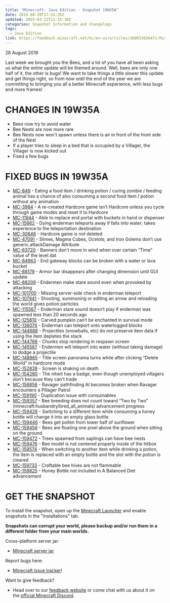 ```yaml
---
title: "Minecraft: Java Edition - Snapshot 19W35A"
date: 2019-08-28T17:33:35Z
updated: 2025-03-12T11:15:30Z
categories: Snapshot Information and Changelogs
tags:
  - Java Edition
link: https://feedback.minecraft.net/hc/en-us/articles/360033026471-Minecraft-Java-Edition-Snapshot-19W35A
---
```


28 August 2019

Last week we brought you the Bees, and a lot of you have all been asking us what the entire update will be themed around. Well, bees are only one half of it, the other is bugs! We want to take things a little slower this update and get things right, so from now until the end of the year we are committing to bringing you all a better Minecraft experience, with less bugs and more frames!

# CHANGES IN 19W35A

- Bees now try to avoid water
- Bee Nests are now more rare
- Bee Nests now won't spawn unless there is air in front of the front side of the Nest
- If a player tries to sleep in a bed that is occupied by a Villager, the Villager is now kicked out
- Fixed a few bugs

# FIXED BUGS IN 19W35A

- [MC-849](https://bugs.mojang.com/browse/MC-849) - Eating a food item / drinking potion / curing zombie / feeding animal has a chance of also consuming a second food item / potion without any animation
- [MC-3984](https://bugs.mojang.com/browse/MC-3984) - A re-created Hardcore game isn’t Hardcore unless you cycle through game modes and reset it to Hardcore
- [MC-11944](https://bugs.mojang.com/browse/MC-11944) - Able to replace end portal with buckets in hand or dispenser
- [MC-15862](https://bugs.mojang.com/browse/MC-15862) - Dying enderman teleports away if falls into water; takes experience to the teleportation destination
- [MC-30646](https://bugs.mojang.com/browse/MC-30646) - Hardcore game is not deleted
- [MC-47091](https://bugs.mojang.com/browse/MC-47091) - Slimes, Magma Cubes, Ocelots, and Iron Golems don’t use generic.attackDamage Attribute
- [MC-63720](https://bugs.mojang.com/browse/MC-63720) - Banners don’t move in wind when over certain “Time” value of the level.dat
- [MC-84963](https://bugs.mojang.com/browse/MC-84963) - End gateway blocks can be broken with a water or lava bucket
- [MC-88179](https://bugs.mojang.com/browse/MC-88179) - Armor bar disappears after changing dimension until GUI update
- [MC-88209](https://bugs.mojang.com/browse/MC-88209) - Endermen make stare sound even when provoked by attacking
- [MC-101700](https://bugs.mojang.com/browse/MC-101700) - Missing server-side check in enderman teleport
- [MC-107941](https://bugs.mojang.com/browse/MC-107941) - Shooting, summoning or editing an arrow and reloading the world gives potion particles
- [MC-115567](https://bugs.mojang.com/browse/MC-115567) - Enderman stare sound doesn’t play if enderman was spawned less than 20 seconds ago
- [MC-125810](https://bugs.mojang.com/browse/MC-125810) - Carved pumpkin can’t be enchanted in survival mode
- [MC-136074](https://bugs.mojang.com/browse/MC-136074) - Enderman can teleport onto waterlogged blocks
- [MC-144688](https://bugs.mojang.com/browse/MC-144688) - Projectiles (snowballs, etc) do not preserve item data if using the item depletes the stack
- [MC-144766](https://bugs.mojang.com/browse/MC-144766) - Chunks stop rendering in respawn screen
- [MC-145587](https://bugs.mojang.com/browse/MC-145587) - Endermen will teleport into water (without taking damage) to dodge a projectile
- [MC-148865](https://bugs.mojang.com/browse/MC-148865) - Title screen panorama turns white after clicking “Delete World” in hardcore mode
- [MC-152839](https://bugs.mojang.com/browse/MC-152839) - Screen is shaking on death
- [MC-154280](https://bugs.mojang.com/browse/MC-154280) - The nitwit has a badge, even though unemployed villagers don't because they can't trade
- [MC-156856](https://bugs.mojang.com/browse/MC-156856) - Ravager pathfinding AI becomes broken when Ravager encounters a Pillager Patrol
- [MC-159190](https://bugs.mojang.com/browse/MC-159190) - Duplication issue with consumables
- [MC-159357](https://bugs.mojang.com/browse/MC-159357) - Bee breeding does not count toward “Two by Two” (minecraft:husbandry/bred_all_animals) advancement progress
- [MC-159429](https://bugs.mojang.com/browse/MC-159429) - Switching to a different item while consuming a honey bottle will change it into an empty glass bottle
- [MC-159446](https://bugs.mojang.com/browse/MC-159446) - Bees get pollen from lower half of sunflower
- [MC-159456](https://bugs.mojang.com/browse/MC-159456) - Bees are floating one pixel above the ground when sitting on the ground
- [MC-159472](https://bugs.mojang.com/browse/MC-159472) - Trees spawned from saplings can have bee nests
- [MC-159476](https://bugs.mojang.com/browse/MC-159476) - Bee model is not centered properly inside of the hitbox
- [MC-159574](https://bugs.mojang.com/browse/MC-159574) - When switching to another item while drinking a potion, the item is replaced with an empty bottle and the slot with the potion is cleared
- [MC-159733](https://bugs.mojang.com/browse/MC-159733) - Craftable bee hives are not flammable
- [MC-159825](https://bugs.mojang.com/browse/MC-159825) - Honey Bottle not included in A Balanced Diet advancement

# GET THE SNAPSHOT

To install the snapshot, open up the [Minecraft Launcher](https://www.minecraft.net/download.html) and enable snapshots in the "Installations" tab.

**Snapshots can corrupt your world, please backup and/or run them in a different folder from your main worlds.**

Cross-platform server jar:

- [Minecraft server jar](https://launcher.mojang.com/v1/objects/e0bfc54b4b424c43b1fe5b833d68e35d031a481d/server.jar)

Report bugs here:

- [Minecraft issue tracker](https://bugs.mojang.com/browse/MC)!

Want to give feedback?

- Head over to our [feedback website](http://aka.ms/snapshotfeedback) or come chat with us about it on the [official Minecraft Discord](https://discordapp.com/invite/minecraft).
